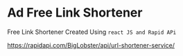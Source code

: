 # Ad Free Link Shortener 

Free Link Shortener Created Using 
`react JS and Rapid APi`

https://rapidapi.com/BigLobster/api/url-shortener-service/
